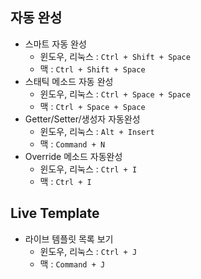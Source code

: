 ## 자동 완성

- 스마트 자동 완성
    - 윈도우, 리눅스 : `Ctrl + Shift + Space`
    - 맥 : `Ctrl + Shift + Space`
- 스태틱 메소드 자동 완성
    - 윈도우, 리눅스 : `Ctrl + Space + Space`
    - 맥 : `Ctrl + Space + Space`
- Getter/Setter/생성자 자동완성
    - 윈도우, 리눅스 : `Alt + Insert`
    - 맥 : `Command + N`
- Override 메소드 자동완성
    - 윈도우, 리눅스 : `Ctrl + I`
    - 맥 : `Ctrl + I`

## Live Template

- 라이브 템플릿 목록 보기
    - 윈도우, 리눅스 : `Ctrl + J`
    - 맥 : `Command + J`